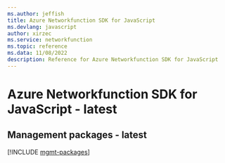 ```yaml
---
ms.author: jeffish
title: Azure Networkfunction SDK for JavaScript
ms.devlang: javascript
author: xirzec
ms.service: networkfunction
ms.topic: reference
ms.data: 11/08/2022
description: Reference for Azure Networkfunction SDK for JavaScript
---
```

# Azure Networkfunction SDK for JavaScript - latest

## Management packages - latest
[!INCLUDE [mgmt-packages](networkfunction-mgmt-index.md)]